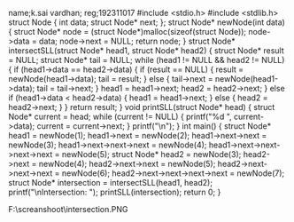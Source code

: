 name;k.sai vardhan;
reg;192311017
#include <stdio.h>
#include <stdlib.h>
struct Node {
    int data;
    struct Node* next;
};
struct Node* newNode(int data) {
    struct Node* node = (struct Node*)malloc(sizeof(struct Node));
    node->data = data;
    node->next = NULL;
    return node;
}
struct Node* intersectSLL(struct Node* head1, struct Node* head2) {
    struct Node* result = NULL;
    struct Node* tail = NULL;
    while (head1 != NULL && head2 != NULL) {
        if (head1->data == head2->data) {
            if (result == NULL) {
                result = newNode(head1->data);
                tail = result;
            } else {
                tail->next = newNode(head1->data);
                tail = tail->next;
            }
            head1 = head1->next;
            head2 = head2->next;
        } else if (head1->data < head2->data) {
            head1 = head1->next;
        } else {
            head2 = head2->next;
        }
    }
    return result;
}
void printSLL(struct Node* head) {
    struct Node* current = head;
    while (current != NULL) {
        printf("%d ", current->data);
        current = current->next;
    }
    printf("\n");
}
int main() {
    struct Node* head1 = newNode(1);
    head1->next = newNode(2);
    head1->next->next = newNode(3);
    head1->next->next->next = newNode(4);
    head1->next->next->next->next = newNode(5);
    struct Node* head2 = newNode(3);
    head2->next = newNode(4);
    head2->next->next = newNode(5);
    head2->next->next->next = newNode(6);
    head2->next->next->next->next = newNode(7);
    struct Node* intersection = intersectSLL(head1, head2);
    printf("\nIntersection: ");
    printSLL(intersection);
    return 0;
}


F:\screanshoot\intersection.PNG
